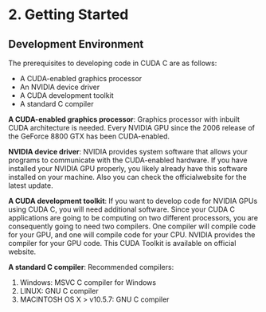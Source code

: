 # 2. Getting Started

## Development Environment
The prerequisites to developing code in CUDA C are as follows:
- A CUDA-enabled graphics processor
- An NVIDIA device driver
- A CUDA development toolkit
- A standard C compiler

**A CUDA-enabled graphics processor**: Graphics processor with inbuilt CUDA architecture is needed. Every NVIDIA GPU since the 2006 release of the GeForce 8800 GTX has been CUDA-enabled. 

**NVIDIA device driver**: NVIDIA provides system software that allows your programs to communicate with the CUDA-enabled hardware. If you have installed your NVIDIA GPU properly, you likely already have this software installed on your machine. Also you can check the officialwebsite for the latest update.

**A CUDA development toolkit**: If you want to develop code for NVIDIA GPUs using CUDA C, you will need additional software. Since your CUDA C applications are going to be computing on two different processors, you are consequently going to need two compilers. One compiler will compile code for your GPU, and one will compile code for your CPU. NVIDIA provides the compiler for your GPU code. This CUDA Toolkit is available on official website.

**A standard C compiler**: Recommended compilers:
1. Windows: MSVC C compiler for Windows
2. LINUX: GNU C compiler 
3. MACINTOSH OS X > v10.5.7: GNU C compiler 